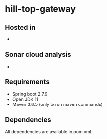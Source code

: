 # hill-top-gateway

## Hosted in

* 
 
## Sonar cloud analysis

* 

## Requirements

* Spring boot 2.7.9
* Open JDK 11
* Maven 3.8.5 (only to run maven commands)

## Dependencies

All dependencies are available in pom.xml.
